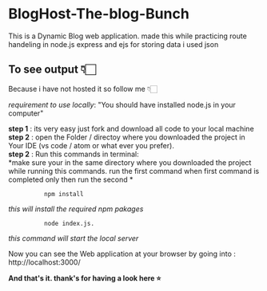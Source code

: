 # BlogHost-The-blog-Bunch
This is a Dynamic Blog web application.
made this while practicing route handeling in node.js express and ejs
for storing data i used json

## To see output 👇🏻
  
Because i have not hosted it so follow me 👇🏻 
  
*requirement to use locally*: "You should have installed node.js in your computer"

**step 1** : its very easy just fork and download all code to your local machine   
**step 2** : open the Folder / directoy where you downloaded the project in Your IDE (vs code / atom or what ever you prefer).  
**step 2** : Run this commands in terminal:  
*make sure your in the same directory where you downloaded the project while running this commands. run the first command when first command is completed only then run the second *

              npm install
  *this will install the required npm pakages*
      
              node index.js.   

  *this command will start the local server*

Now you can see the Web application at your browser by going into : http://localhost:3000/

**And that's it. thank's for having a look here ⭐**  
